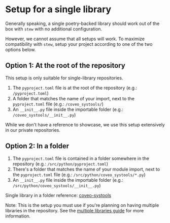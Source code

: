 # Setup for a single library 

Generally speaking, a single poetry-backed library should work out of the box with `stew` with no additional configuration. 

However, we cannot assume that all setups will work. To maximize compatibility with `stew`, 
setup your project according to one of the two options below.


## Option 1: At the root of the repository

This setup is only suitable for single-library repositories.

1. The `pyproject.toml` file is at the root of the repository (e.g.: `/pyproject.toml`)
2. A folder that matches the name of your import, next to the `pyproject.toml` file (e.g.: `/coveo_systools/`)
3. An `__init__.py` file inside the importable folder  (e.g.: `/coveo_systools/__init__.py`)

While we don't have a reference to showcase, we use this setup extensively in our private repositories.


## Option 2: In a folder

1. The `pyproject.toml` file is contained in a folder somewhere in the repository (e.g.: `/src/python/pyproject.toml`)
2. There's a folder that matches the name of your module import, next to the `pyproject.toml` file (e.g.: `/src/python/coveo_systools/*.py`)
3. An `__init__.py` file inside the importable folder  (e.g.: `/src/python/coveo_systools/__init__.py`)

Single library in a folder reference: [coveo-systools](../coveo-systools)

Note: This is the setup you must use if you're planning on having multiple libraries in the repository.
See the [multiple libraries guide](./README_MULTIPLE_LIBRARIES.md) for more information.
